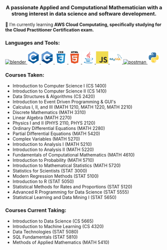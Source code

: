 <h3 align="center">A passionate Applied and Computational Mathematician with a strong interest in data science and software development.</h3>

🌱 I’m currently learning **AWS Cloud Computating, specifically studying for the Cloud Practitioner Certification exam.**

<h3 align="left">Languages and Tools:</h3>
<p align="left"> <a href="https://www.blender.org/" target="_blank" rel="noreferrer"> <img src="https://download.blender.org/branding/community/blender_community_badge_white.svg" alt="blender" width="40" height="40"/> </a> <a href="https://www.cprogramming.com/" target="_blank" rel="noreferrer"> <img src="https://raw.githubusercontent.com/devicons/devicon/master/icons/c/c-original.svg" alt="c" width="40" height="40"/> </a> <a href="https://www.w3schools.com/cpp/" target="_blank" rel="noreferrer"> <img src="https://raw.githubusercontent.com/devicons/devicon/master/icons/cplusplus/cplusplus-original.svg" alt="cplusplus" width="40" height="40"/> </a> <a href="https://www.w3schools.com/css/" target="_blank" rel="noreferrer"> <img src="https://raw.githubusercontent.com/devicons/devicon/master/icons/css3/css3-original-wordmark.svg" alt="css3" width="40" height="40"/> </a> <a href="https://www.w3.org/html/" target="_blank" rel="noreferrer"> <img src="https://raw.githubusercontent.com/devicons/devicon/master/icons/html5/html5-original-wordmark.svg" alt="html5" width="40" height="40"/> </a> <a href="https://www.java.com" target="_blank" rel="noreferrer"> <img src="https://raw.githubusercontent.com/devicons/devicon/master/icons/java/java-original.svg" alt="java" width="40" height="40"/> </a> <a href="https://developer.mozilla.org/en-US/docs/Web/JavaScript" target="_blank" rel="noreferrer"> <img src="https://raw.githubusercontent.com/devicons/devicon/master/icons/javascript/javascript-original.svg" alt="javascript" width="40" height="40"/> </a> <a href="https://www.mysql.com/" target="_blank" rel="noreferrer"> <img src="https://raw.githubusercontent.com/devicons/devicon/master/icons/mysql/mysql-original-wordmark.svg" alt="mysql" width="40" height="40"/> </a> <a href="https://postman.com" target="_blank" rel="noreferrer"> <img src="https://www.vectorlogo.zone/logos/getpostman/getpostman-icon.svg" alt="postman" width="40" height="40"/> </a> <a href="https://www.python.org" target="_blank" rel="noreferrer"> <img src="https://raw.githubusercontent.com/devicons/devicon/master/icons/python/python-original.svg" alt="python" width="40" height="40"/> </a>  </p>

<h3 align="left">Courses Taken:</h3>
<ul>
    <li>Introduction to Computer Science I (CS 1400)</li>
    <li>Introduction to Computer Science II (CS 1410)</li>
    <li>Data Structures & Algorithms (CS 2420)</li>
    <li>Introduction to Event Driven Programming & GUI's</li>
    <li>Calculus I, II, and III (MATH 1210, MATH 1220, MATH 2210)</li>
    <li>Discrete Mathematics (MATH 3310)</li>
    <li>Linear Algebra (MATH 2270)</li>
    <li>Physics I and II (PHYS 2110, PHYS 2120)</li>
    <li>Ordinary Differential Equations (MATH 2280)</li>
    <li>Partial Differential Equations (MATH 5420)</li>
    <li>Complex Variables (MATH 5270)</li>
    <li>Introduction to Analysis I (MATH 5210)</li>
    <li>Introduction to Analysis II (MATH 5220)</li>
    <li>Fundamentals of Computational Mathematics (MATH 4610)</li>
    <li>Introduction to Probability (MATH 5710)</li>
    <li>Introduction to Mathematical Statistics (MATH 5720)</li>
    <li>Statistics for Scientists (STAT 3000)</li>
    <li>Modern Regression Methods (STAT 5100)</li>
    <li>Introduction to R (STAT 5050)</li>
    <li>Statistical Methods for Rates and Proportions (STAT 5120)</li>
    <li>Advanced R Programming for Data Science (STAT 5555)</li>
    <li>Statistical Learning and Data Mining I (STAT 5650)</li>
</ul>

<h3 align="left">Courses Current Taking:</h3>
<ul>
    <li>Introduction to Data Science (CS 5665)</li>
    <li>Introduction to Machine Learning (CS 4320)</li>
    <li>Data Technologies (STAT 5080)</li>
    <li>SQL Fundamentals (STAT 5810)</li>
    <li>Methods of Applied Mathematics (MATH 5410)</li>
</ul>

